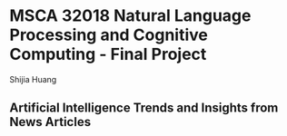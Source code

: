 # MSCA 32018 Natural Language Processing and Cognitive Computing - Final Project
Shijia Huang

## Artificial Intelligence Trends and Insights from News Articles


